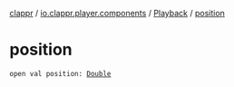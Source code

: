 [clappr](../../index.md) / [io.clappr.player.components](../index.md) / [Playback](index.md) / [position](./position.md)

# position

`open val position: `[`Double`](https://kotlinlang.org/api/latest/jvm/stdlib/kotlin/-double/index.html)